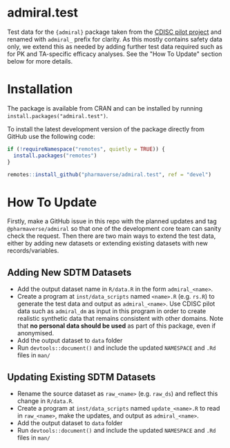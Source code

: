 # admiral.test

Test data for the `{admiral}` package taken from the [CDISC pilot project](https://github.com/cdisc-org/sdtm-adam-pilot-project) and renamed with `admiral_` prefix for clarity. 
As this mostly contains safety data only, we extend this as needed by adding further test data required such as for PK and TA-specific efficacy analyses.
See the "How To Update" section below for more details.

# Installation

The package is available from CRAN and can be installed by running `install.packages("admiral.test")`.

To install the latest development version of the package directly from GitHub use the following code:

```r
if (!requireNamespace("remotes", quietly = TRUE)) {
  install.packages("remotes")
}

remotes::install_github("pharmaverse/admiral.test", ref = "devel")
```

# How To Update

Firstly, make a GitHub issue in this repo with the planned updates and tag `@pharmaverse/admiral` so that one of the development core team can sanity check the request.
Then there are two main ways to extend the test data, either by adding new datasets or extending existing datasets with new records/variables.

## Adding New SDTM Datasets

- Add the output dataset name in `R/data.R` in the form `admiral_<name>`.
- Create a program at `inst/data_scripts` named `<name>.R` (e.g. `rs.R`) to generate the test data and output as `admiral_<name>`. Use CDISC pilot data such as `admiral_dm` as input in this program in order to create realistic synthetic data that remains consistent with other domains. Note that **no personal data should be used** as part of this package, even if anonymised.
- Add the output dataset to `data` folder
- Run `devtools::document()` and include the updated `NAMESPACE` and `.Rd` files in `man/`

## Updating Existing SDTM Datasets

- Rename the source dataset as `raw_<name>` (e.g. `raw_ds`) and reflect this change in `R/data.R`.
- Create a program at `inst/data_scripts` named `update_<name>.R` to read in `raw_<name>`, make the updates, and output as `admiral_<name>`.
- Add the output dataset to `data` folder
- Run `devtools::document()` and include the updated `NAMESPACE` and `.Rd` files in `man/`
